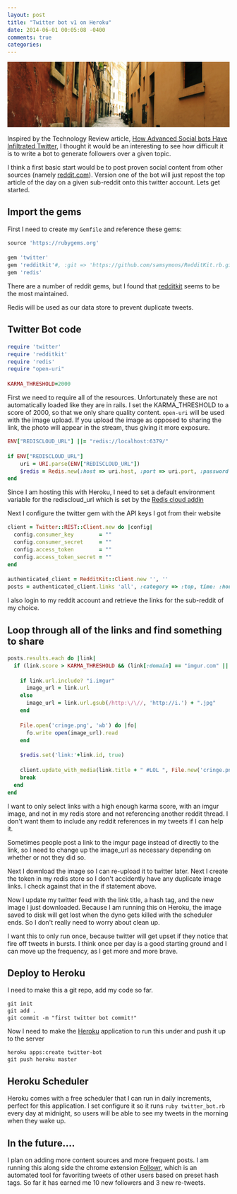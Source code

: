```yaml
---
layout: post
title: "Twitter bot v1 on Heroku"
date: 2014-06-01 00:05:08 -0400
comments: true
categories: 
---
```

<img src="/images/alley.jpg" title="Twitter bot v1 on Heroku" />

Inspired by the Technology Review article, [How Advanced Social bots Have Infiltrated Twitter](http://www.technologyreview.com/view/527746/how-advanced-socialbots-have-infiltrated-twitter/), I thought it would be an interesting to see how difficult it is to write a bot to generate followers over a given topic.

I think a first basic start would be to post proven social content from other sources (namely [reddit.com](http://reddit.com/)).  Version one of the bot will just repost the top article of the day on a given sub-reddit onto this twitter account.  Lets get started.

## Import the gems

First I need to create my `Gemfile` and reference these gems:

```ruby
source 'https://rubygems.org'

gem 'twitter'
gem 'redditkit'#, :git => 'https://github.com/samsymons/RedditKit.rb.git'
gem 'redis'
```

There are a number of reddit gems, but I found that [redditkit](https://github.com/samsymons/RedditKit.rb) seems to be the most maintained.

Redis will be used as our data store to prevent duplicate tweets.

## Twitter Bot code
```ruby twitter_bot.rb
require 'twitter'
require 'redditkit'
require 'redis'
require "open-uri"

KARMA_THRESHOLD=2000

```
First we need to require all of the resources.  Unfortunately these are not automatically loaded like they are in rails.  I set the KARMA_THRESHOLD to a score of 2000, so that we only share quality content.  `open-uri` will be used with the image upload.  If you upload the image as opposed to sharing the link, the photo will appear in the stream, thus giving it more exposure.

```ruby twitter_bot.rb
ENV["REDISCLOUD_URL"] ||= "redis://localhost:6379/"

if ENV["REDISCLOUD_URL"]
    uri = URI.parse(ENV["REDISCLOUD_URL"])
    $redis = Redis.new(:host => uri.host, :port => uri.port, :password => uri.password)
end
```

Since I am hosting this with Heroku, I need to set a default environment variable for the rediscloud_url which is set by the [Redis cloud addin](http://redislabs.com/redis-cloud)

Next I configure the twitter gem with the API keys I got from their website

```ruby twitter_bot.rb
client = Twitter::REST::Client.new do |config|
  config.consumer_key        = ""
  config.consumer_secret     = ""
  config.access_token        = ""
  config.access_token_secret = ""
end

authenticated_client = RedditKit::Client.new '', ''
posts = authenticated_client.links 'all', :category => :top, time: :hour
```
I also login to my reddit account and retrieve the links for the sub-reddit of my choice.

## Loop through all of the links and find something to share

```ruby twitter_bot.rb
posts.results.each do |link|
  if (link.score > KARMA_THRESHOLD && (link[:domain] == "imgur.com" || link[:domain] == "i.imgur.com")) && !($redis.get('link:'+link.id)) && !(link.title.include? "r/")
    
    if link.url.include? "i.imgur"
      image_url = link.url
    else
      image_url = link.url.gsub(/http:\/\//, 'http://i.') + ".jpg"
    end
   
    File.open('cringe.png', 'wb') do |fo|
      fo.write open(image_url).read
    end

    $redis.set('link:'+link.id, true)

    client.update_with_media(link.title + " #LOL ", File.new('cringe.png'))
    break
  end
end
```
I want to only select links with a high enough karma score, with an imgur image, and not in my redis store and not referencing another reddit thread.  I don't want them to include any reddit references in my tweets if I can help it.

Sometimes people post a link to the imgur page instead of directly to the link, so I need to change up the image_url as necessary depending on whether or not they did so.

Next I download the image so I can re-upload it to twitter later.   Next I create the token in my redis store so I don't accidently have any duplicate image links.  I check against that in the if statement above.

Now I update my twitter feed with the link title, a hash tag, and the new image I just downloaded.  Because I am running this on Heroku, the image saved to disk will get lost when the dyno gets killed with the scheduler ends.  So I don't really need to worry about clean up.

I want this to only run once, because twitter will get upset if they notice that fire off tweets in bursts.  I think once per day is a good starting ground and I can move up the frequency, as I get more and more brave.

## Deploy to Heroku

I need to make this a git repo, add my code so far.

```console
git init
git add .
git commit -m "first twitter bot commit!"
```

Now I need to make the [Heroku](http://heroku.com) application to run this under and push it up to the server
```console
heroku apps:create twitter-bot
git push heroku master
```

## Heroku Scheduler
Heroku comes with a free scheduler that I can run in daily increments, perfect for this application.  I set configure it so it runs `ruby twitter_bot.rb` every day at midnight, so users will be able to see my tweets in the morning when they wake up.

## In the future....
I plan on adding more content sources and more frequent posts.  I am running this along side the chrome extension [Followr](https://github.com/ztratar/followr), which is an automated tool for favoriting tweets of other users based on preset hash tags.  So far it has earned me 10 new followers and 3 new re-tweets.
